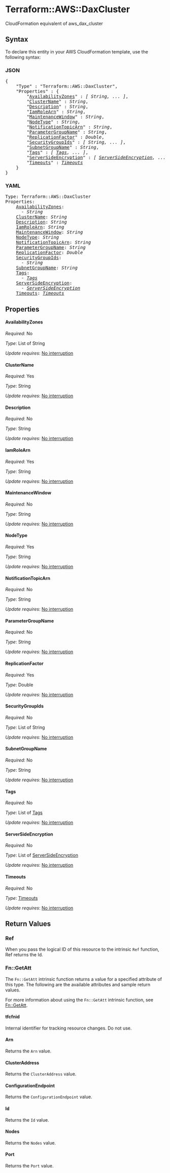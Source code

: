 # Terraform::AWS::DaxCluster

CloudFormation equivalent of aws_dax_cluster

## Syntax

To declare this entity in your AWS CloudFormation template, use the following syntax:

### JSON

<pre>
{
    "Type" : "Terraform::AWS::DaxCluster",
    "Properties" : {
        "<a href="#availabilityzones" title="AvailabilityZones">AvailabilityZones</a>" : <i>[ String, ... ]</i>,
        "<a href="#clustername" title="ClusterName">ClusterName</a>" : <i>String</i>,
        "<a href="#description" title="Description">Description</a>" : <i>String</i>,
        "<a href="#iamrolearn" title="IamRoleArn">IamRoleArn</a>" : <i>String</i>,
        "<a href="#maintenancewindow" title="MaintenanceWindow">MaintenanceWindow</a>" : <i>String</i>,
        "<a href="#nodetype" title="NodeType">NodeType</a>" : <i>String</i>,
        "<a href="#notificationtopicarn" title="NotificationTopicArn">NotificationTopicArn</a>" : <i>String</i>,
        "<a href="#parametergroupname" title="ParameterGroupName">ParameterGroupName</a>" : <i>String</i>,
        "<a href="#replicationfactor" title="ReplicationFactor">ReplicationFactor</a>" : <i>Double</i>,
        "<a href="#securitygroupids" title="SecurityGroupIds">SecurityGroupIds</a>" : <i>[ String, ... ]</i>,
        "<a href="#subnetgroupname" title="SubnetGroupName">SubnetGroupName</a>" : <i>String</i>,
        "<a href="#tags" title="Tags">Tags</a>" : <i>[ <a href="tags.md">Tags</a>, ... ]</i>,
        "<a href="#serversideencryption" title="ServerSideEncryption">ServerSideEncryption</a>" : <i>[ <a href="serversideencryption.md">ServerSideEncryption</a>, ... ]</i>,
        "<a href="#timeouts" title="Timeouts">Timeouts</a>" : <i><a href="timeouts.md">Timeouts</a></i>
    }
}
</pre>

### YAML

<pre>
Type: Terraform::AWS::DaxCluster
Properties:
    <a href="#availabilityzones" title="AvailabilityZones">AvailabilityZones</a>: <i>
      - String</i>
    <a href="#clustername" title="ClusterName">ClusterName</a>: <i>String</i>
    <a href="#description" title="Description">Description</a>: <i>String</i>
    <a href="#iamrolearn" title="IamRoleArn">IamRoleArn</a>: <i>String</i>
    <a href="#maintenancewindow" title="MaintenanceWindow">MaintenanceWindow</a>: <i>String</i>
    <a href="#nodetype" title="NodeType">NodeType</a>: <i>String</i>
    <a href="#notificationtopicarn" title="NotificationTopicArn">NotificationTopicArn</a>: <i>String</i>
    <a href="#parametergroupname" title="ParameterGroupName">ParameterGroupName</a>: <i>String</i>
    <a href="#replicationfactor" title="ReplicationFactor">ReplicationFactor</a>: <i>Double</i>
    <a href="#securitygroupids" title="SecurityGroupIds">SecurityGroupIds</a>: <i>
      - String</i>
    <a href="#subnetgroupname" title="SubnetGroupName">SubnetGroupName</a>: <i>String</i>
    <a href="#tags" title="Tags">Tags</a>: <i>
      - <a href="tags.md">Tags</a></i>
    <a href="#serversideencryption" title="ServerSideEncryption">ServerSideEncryption</a>: <i>
      - <a href="serversideencryption.md">ServerSideEncryption</a></i>
    <a href="#timeouts" title="Timeouts">Timeouts</a>: <i><a href="timeouts.md">Timeouts</a></i>
</pre>

## Properties

#### AvailabilityZones

_Required_: No

_Type_: List of String

_Update requires_: [No interruption](https://docs.aws.amazon.com/AWSCloudFormation/latest/UserGuide/using-cfn-updating-stacks-update-behaviors.html#update-no-interrupt)

#### ClusterName

_Required_: Yes

_Type_: String

_Update requires_: [No interruption](https://docs.aws.amazon.com/AWSCloudFormation/latest/UserGuide/using-cfn-updating-stacks-update-behaviors.html#update-no-interrupt)

#### Description

_Required_: No

_Type_: String

_Update requires_: [No interruption](https://docs.aws.amazon.com/AWSCloudFormation/latest/UserGuide/using-cfn-updating-stacks-update-behaviors.html#update-no-interrupt)

#### IamRoleArn

_Required_: Yes

_Type_: String

_Update requires_: [No interruption](https://docs.aws.amazon.com/AWSCloudFormation/latest/UserGuide/using-cfn-updating-stacks-update-behaviors.html#update-no-interrupt)

#### MaintenanceWindow

_Required_: No

_Type_: String

_Update requires_: [No interruption](https://docs.aws.amazon.com/AWSCloudFormation/latest/UserGuide/using-cfn-updating-stacks-update-behaviors.html#update-no-interrupt)

#### NodeType

_Required_: Yes

_Type_: String

_Update requires_: [No interruption](https://docs.aws.amazon.com/AWSCloudFormation/latest/UserGuide/using-cfn-updating-stacks-update-behaviors.html#update-no-interrupt)

#### NotificationTopicArn

_Required_: No

_Type_: String

_Update requires_: [No interruption](https://docs.aws.amazon.com/AWSCloudFormation/latest/UserGuide/using-cfn-updating-stacks-update-behaviors.html#update-no-interrupt)

#### ParameterGroupName

_Required_: No

_Type_: String

_Update requires_: [No interruption](https://docs.aws.amazon.com/AWSCloudFormation/latest/UserGuide/using-cfn-updating-stacks-update-behaviors.html#update-no-interrupt)

#### ReplicationFactor

_Required_: Yes

_Type_: Double

_Update requires_: [No interruption](https://docs.aws.amazon.com/AWSCloudFormation/latest/UserGuide/using-cfn-updating-stacks-update-behaviors.html#update-no-interrupt)

#### SecurityGroupIds

_Required_: No

_Type_: List of String

_Update requires_: [No interruption](https://docs.aws.amazon.com/AWSCloudFormation/latest/UserGuide/using-cfn-updating-stacks-update-behaviors.html#update-no-interrupt)

#### SubnetGroupName

_Required_: No

_Type_: String

_Update requires_: [No interruption](https://docs.aws.amazon.com/AWSCloudFormation/latest/UserGuide/using-cfn-updating-stacks-update-behaviors.html#update-no-interrupt)

#### Tags

_Required_: No

_Type_: List of <a href="tags.md">Tags</a>

_Update requires_: [No interruption](https://docs.aws.amazon.com/AWSCloudFormation/latest/UserGuide/using-cfn-updating-stacks-update-behaviors.html#update-no-interrupt)

#### ServerSideEncryption

_Required_: No

_Type_: List of <a href="serversideencryption.md">ServerSideEncryption</a>

_Update requires_: [No interruption](https://docs.aws.amazon.com/AWSCloudFormation/latest/UserGuide/using-cfn-updating-stacks-update-behaviors.html#update-no-interrupt)

#### Timeouts

_Required_: No

_Type_: <a href="timeouts.md">Timeouts</a>

_Update requires_: [No interruption](https://docs.aws.amazon.com/AWSCloudFormation/latest/UserGuide/using-cfn-updating-stacks-update-behaviors.html#update-no-interrupt)

## Return Values

### Ref

When you pass the logical ID of this resource to the intrinsic `Ref` function, Ref returns the Id.

### Fn::GetAtt

The `Fn::GetAtt` intrinsic function returns a value for a specified attribute of this type. The following are the available attributes and sample return values.

For more information about using the `Fn::GetAtt` intrinsic function, see [Fn::GetAtt](https://docs.aws.amazon.com/AWSCloudFormation/latest/UserGuide/intrinsic-function-reference-getatt.html).

#### tfcfnid

Internal identifier for tracking resource changes. Do not use.

#### Arn

Returns the <code>Arn</code> value.

#### ClusterAddress

Returns the <code>ClusterAddress</code> value.

#### ConfigurationEndpoint

Returns the <code>ConfigurationEndpoint</code> value.

#### Id

Returns the <code>Id</code> value.

#### Nodes

Returns the <code>Nodes</code> value.

#### Port

Returns the <code>Port</code> value.

